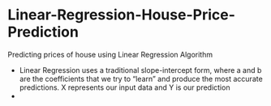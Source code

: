 # Linear-Regression-House-Price-Prediction
Predicting prices of house using Linear Regression Algorithm
- Linear Regression uses a traditional slope-intercept form, where a and b are the coefficients that we try to “learn” and produce the most accurate predictions. X represents our input data and Y is our prediction
- 
